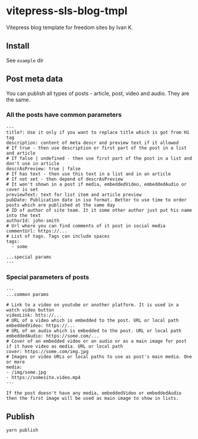 # vitepress-sls-blog-tmpl

Vitepress blog template for freedom sites by Ivan K.

## Install

See `example` dir

## Post meta data

You can publish all types of posts - article, post, video and audio. They are the same.

### All the posts have common parameters

```
---
title?: Use it only if you want to replace title which is got from H1 tag
description: content of meta descr and preview text if it allowed
# If true - then use description or first part of the post in a list and article
# If false | undefined - then use first part of the post in a list and don't use in article
descrAsPreview: true | false
# If has text - then use this text in a list and in an article
# If not set - then depend of descrAsPreview
# It won't shown in a post if media, embeddedVideo, embeddedAudio or cover is set
previewText: text for list item and article preview
pubDate: Publication date in iso format. Better to use time to order posts which are published at the same day
# ID of author of site team. It it some other author just put his name into the text
authorId: john-smith
# Url where you can find comments of it post in social media
commentUrl: https://...
# List of tags. Tags can include spaces
tags:
  - some

...special params
---
```

### Special parameters of posts

```
---
...common params

# Link to a video on youtube or another platform. It is used in a watch video button
videoLink: htts://...
# URL of a video which is embedded to the post. URL or local path
embeddedVideo: https://...
# URL of an audio which is embedded to the post. URL or local path
embeddedAudio: https://some.com/...
# Cover of an embedded video or an audio or as a main image for post if it have video as media. URL or local path
cover: https://some.com/img.jpg
# Images or video URLs or local paths to use as post's main media. One or more
media:
- /img/some.jpg
- https://somesite.video.mp4
---

If the post doesn't have any media, embeddedVideo or embeddedAudio then the first image will be used as main image to show in lists.
```

## Publish

```
yarn publish
```
